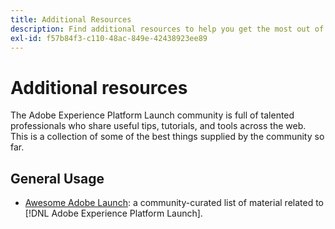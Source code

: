 ```yaml
---
title: Additional Resources
description: Find additional resources to help you get the most out of Adobe Experience Platform Launch.
exl-id: f57b84f3-c110-48ac-849e-42438923ee89
---
```

# Additional resources

The Adobe Experience Platform Launch community is full of talented professionals who share useful tips, tutorials, and tools across the web. This is a collection of some of the best things supplied by the community so far.

## General Usage

* [Awesome Adobe Launch](https://github.com/MisterPhilip/awesome-adobe-launch): a community-curated list of material related to [!DNL Adobe Experience Platform Launch].
